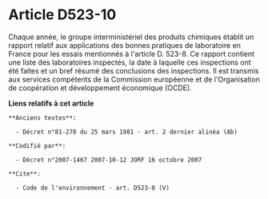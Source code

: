 # Article D523-10

Chaque année, le groupe interministériel des produits chimiques établit un rapport relatif aux applications des bonnes
pratiques de laboratoire en France pour les essais mentionnés à l'article D. 523-8. Ce rapport contient une liste des
laboratoires inspectés, la date à laquelle ces inspections ont été faites et un bref résumé des conclusions des inspections.
Il est transmis aux services compétents de la Commission européenne et de l'Organisation de coopération et développement
économique (OCDE).

**Liens relatifs à cet article**

	**Anciens textes**:

	  - Décret n°81-278 du 25 mars 1981 - art. 2 dernier alinéa (Ab)

	**Codifié par**:

	  - Décret n°2007-1467 2007-10-12 JORF 16 octobre 2007

	**Cite**:

	  - Code de l'environnement - art. D523-8 (V)
